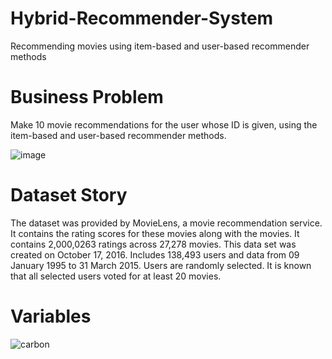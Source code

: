# Hybrid-Recommender-System
Recommending movies using item-based and user-based recommender methods

# Business Problem
Make 10 movie recommendations for the user whose ID is given, using the item-based and user-based recommender methods.

![image](https://user-images.githubusercontent.com/78611982/190864608-648f8fc6-2935-47b9-acd2-d3ff6c8d930c.png)

# Dataset Story
The dataset was provided by MovieLens, a movie recommendation service. It contains the rating scores for these movies along with the movies. It contains 2,000,0263 ratings across 27,278 movies. This data set was created on October 17, 2016. Includes 138,493 users and data from 09 January 1995 to 31 March 2015. Users are randomly selected. It is known that all selected users voted for at least 20 movies.

# Variables
![carbon](https://user-images.githubusercontent.com/78611982/190864691-50b0b45f-d88d-49ad-ac9a-b08ad6054f6f.png)
